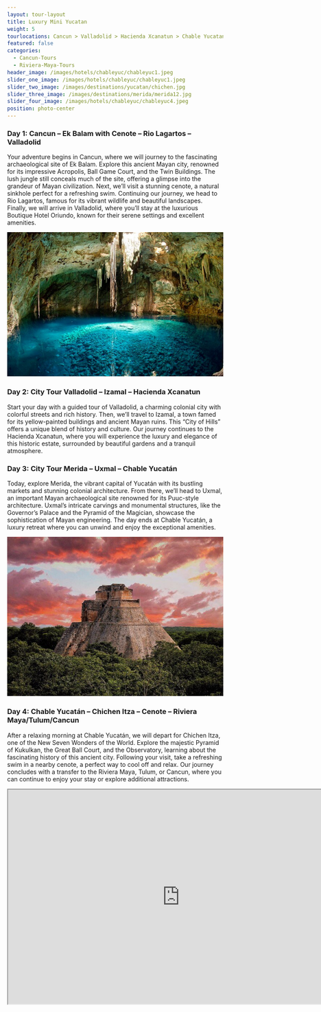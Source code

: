 ```yaml
---
layout: tour-layout
title: Luxury Mini Yucatan
weight: 5
tourlocations: Cancun > Valladolid > Hacienda Xcanatun > Chable Yucatan > Riviera Maya
featured: false
categories:
  - Cancun-Tours
  - Riviera-Maya-Tours
header_image: /images/hotels/chableyuc/chableyuc1.jpeg
slider_one_image: /images/hotels/chableyuc/chableyuc1.jpeg
slider_two_image: /images/destinations/yucatan/chichen.jpg
slider_three_image: /images/destinations/merida/merida12.jpg
slider_four_image: /images/hotels/chableyuc/chableyuc4.jpeg
position: photo-center
---
```


### Day 1: Cancun – Ek Balam with Cenote – Rio Lagartos – Valladolid

Your adventure begins in Cancun, where we will journey to the fascinating archaeological site of Ek Balam. Explore this ancient Mayan city, renowned for its impressive Acropolis, Ball Game Court, and the Twin Buildings. The lush jungle still conceals much of the site, offering a glimpse into the grandeur of Mayan civilization. Next, we’ll visit a stunning cenote, a natural sinkhole perfect for a refreshing swim. Continuing our journey, we head to Rio Lagartos, famous for its vibrant wildlife and beautiful landscapes. Finally, we will arrive in Valladolid, where you’ll stay at the luxurious Boutique Hotel Oriundo, known for their serene settings and excellent amenities.

![](/images/destinations/yucatan/yucatan8.jpg)

### Day 2: City Tour Valladolid – Izamal – Hacienda Xcanatun

Start your day with a guided tour of Valladolid, a charming colonial city with colorful streets and rich history. Then, we’ll travel to Izamal, a town famed for its yellow-painted buildings and ancient Mayan ruins. This “City of Hills” offers a unique blend of history and culture. Our journey continues to the Hacienda Xcanatun, where you will experience the luxury and elegance of this historic estate, surrounded by beautiful gardens and a tranquil atmosphere.

### Day 3: City Tour Merida – Uxmal – Chable Yucatán

Today, explore Merida, the vibrant capital of Yucatán with its bustling markets and stunning colonial architecture. From there, we’ll head to Uxmal, an important Mayan archaeological site renowned for its Puuc-style architecture. Uxmal’s intricate carvings and monumental structures, like the Governor’s Palace and the Pyramid of the Magician, showcase the sophistication of Mayan engineering. The day ends at Chable Yucatán, a luxury retreat where you can unwind and enjoy the exceptional amenities.

![](/images/destinations/yucatan/yucatan9.jpg)

### Day 4: Chable Yucatán – Chichen Itza – Cenote – Riviera Maya/Tulum/Cancun

After a relaxing morning at Chable Yucatán, we will depart for Chichen Itza, one of the New Seven Wonders of the World. Explore the majestic Pyramid of Kukulkan, the Great Ball Court, and the Observatory, learning about the fascinating history of this ancient city. Following your visit, take a refreshing swim in a nearby cenote, a perfect way to cool off and relax. Our journey concludes with a transfer to the Riviera Maya, Tulum, or Cancun, where you can continue to enjoy your stay or explore additional attractions.

<div class="map-container">

<iframe src="https://www.google.com/maps/d/u/0/embed?mid=1hXO0LcfrxHWuPfMBnQL_REZo9M00a_Q&amp;ehbc=2E312F&amp;noprof=1" width="800" height="500"></iframe>

</div>

&nbsp;